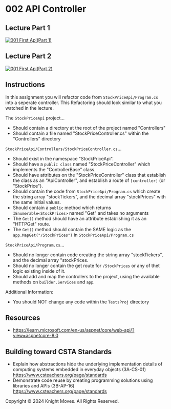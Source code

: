 # 002 API Controller

## Lecture Part 1
[![001 First Api(Part 1)](https://img.youtube.com/vi/eyuybKCOQ08/0.jpg)](https://www.youtube.com/watch?v=eyuybKCOQ08)

## Lecture Part 2
[![001 First Api(Part 2)](https://img.youtube.com/vi/0XKP_jSklGA/0.jpg)](https://www.youtube.com/watch?v=0XKP_jSklGA)


## Instructions
In this assignment you will refactor code from `StockPriceApi/Program.cs` into a seperate controller. This Refactoring should look similar to what you watched in the lecture.

The `StockPriceApi` project...
- Should contain a directory at the root of the project named "Controllers"
- Should contain a file named "StockPriceController.cs" within the "Controllers" directory

`StockPriceApi/Controllers/StockPriceController.cs`...
- Should exist in the namespace "StockPriceApi".
- Should have a `public class` named "StockPriceController" which implements the "ControllerBase" class.
- Should have attributes on the "StockPriceController" class that establish the class as an "ApiController", and establish a route of `[controller]` (or "StockPrice").
- Should contain the code from `StockPriceApi/Program.cs` which create the string array "stockTickers", and the decimal array "stockPrices" with the same initial values.
- Should contain a `public` method which returns `IEnumerable<StockPrices>` named "Get" and takes no arguments
- The `Get()` method should have an attribute establishing it as an "HTTPGet" route.
- The `Get()` method should contain the SAME logic as the `app.MapGet("/StockPrices")` in `StockPriceApi/Program.cs`

`StockPriceApi/Program.cs`...
- Should no longer contain code creating the string array "stockTickers", and the decimal array "stockPrices.
- Should no longer contain the get route for `/StockPrices` or any of thet logic existing inside of it.
- Should add and map the controllers to the project, using the available methods on `builder.Services` and `app`.


Additional Information:
- You should NOT change any code within the `TestsProj` directory

## Resources
- https://learn.microsoft.com/en-us/aspnet/core/web-api/?view=aspnetcore-8.0

## Building toward CSTA Standards
- Explain how abstractions hide the underlying implementation details of computing systems embedded in everyday objects (3A-CS-01) https://www.csteachers.org/page/standards
- Demonstrate code reuse by creating programming solutions using libraries and APIs (3B-AP-16) https://www.csteachers.org/page/standards

Copyright &copy; 2024 Knight Moves. All Rights Reserved.
